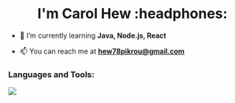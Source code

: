 <h1 align="center">I'm Carol Hew :headphones:</h1>

- 🌱 I’m currently learning **Java, Node.js, React**

- 📫 You can reach me at **hew78pikrou@gmail.com**

<h3>Languages and Tools:</h3>
<p>
  <a href="https://skillicons.dev">
    <img src="https://skillicons.dev/icons?i=py,html,css,js,php,mongodb,mysql,figma,git"/>
  </a>
</p>
